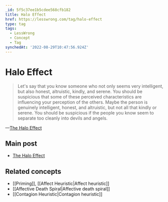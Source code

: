 ```yaml
---
_id: 5f5c37ee1b5cdee568cfb182
title: Halo Effect
href: https://lesswrong.com/tag/halo-effect
type: tag
tags:
  - LessWrong
  - Concept
  - Tag
synchedAt: '2022-08-29T10:47:56.924Z'
---
```

# Halo Effect

> Let's say that you know someone who not only seems very intelligent, but also honest, altruistic, kindly, and serene. You should be suspicious that some of these perceived characteristics are influencing your perception of the others. Maybe the person is genuinely intelligent, honest, and altruistic, but not all that kindly or serene. You should be suspicious if the people you know seem to separate too cleanly into devils and angels.

—[The Halo Effect](http://lesswrong.com/lw/lj/the_halo_effect/)

## Main post

*   [The Halo Effect](http://lesswrong.com/lw/lj/the_halo_effect/)

## Related concepts

*   [[Priming]], [[Affect Heuristic|Affect heuristic]]
*   [[Affective Death Spiral|Affective death spiral]]
*   [[Contagion Heuristic|Contagion heuristic]]